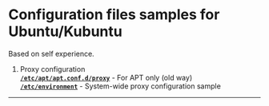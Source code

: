 # Configuration files samples for Ubuntu/Kubuntu
Based on self experience.
1. Proxy configuration    
[**`/etc/apt/apt.conf.d/proxy`**](https://github.com/wildfielded/samples-ubuntu/blob/master/etc/apt/apt.conf.d/proxy) - For APT only (old way)    
[**`/etc/environment`**](https://github.com/wildfielded/samples-ubuntu/blob/master/etc/environment) - System-wide proxy configuration sample    
----
